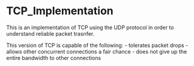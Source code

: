 # TCP_Implementation

This is an implementation of TCP using the UDP protocol in order to understand reliable packet trasnfer. 

This version of TCP is capable of the following:
    - tolerates packet drops
    - allows other concurrent connections a fair chance 
    - does not give up the entire bandwidth to other connections
    